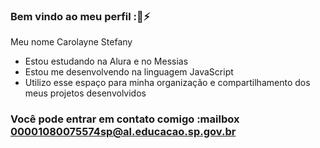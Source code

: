 
### Bem vindo ao meu perfil :🧡⚡️
Meu nome Carolayne Stefany 
- Estou estudando na Alura e no Messias 
-  Estou me desenvolvendo na linguagem JavaScript
-    Utilizo esse espaço para minha organização e compartilhamento dos meus projetos desenvolvidos 
### Você pode entrar em contato comigo :mailbox 00001080075574sp@al.educacao.sp.gov.br 
